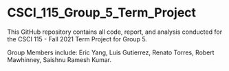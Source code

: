 # CSCI_115_Group_5_Term_Project
This GitHub repository contains all code, report, and analysis conducted for the CSCI 115 - Fall 2021 Term Project for Group 5. 

Group Members include: Eric Yang, Luis Gutierrez, Renato Torres, Robert Mawhinney, Saishnu Ramesh Kumar.

